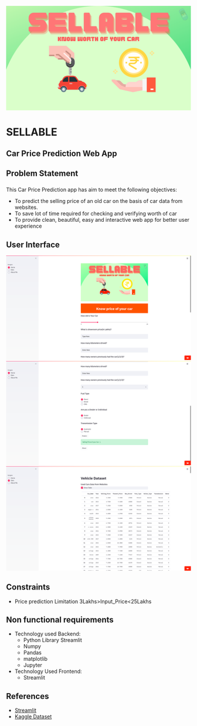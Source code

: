 ![screenshot](https://github.com/swarajspatil158/sellable-car/blob/main/Sellable-App.png?)
# SELLABLE
## Car Price Prediction Web App
## Problem Statement
###
This Car Price Prediction app has aim to meet the following objectives:
- To predict the selling price of an old car on the basis of car data from websites.
- To save lot of time required for checking and verifying worth of car
- To provide clean, beautiful, easy and interactive web app for better user experience

## User Interface
![screenshot](https://github.com/swarajspatil158/sellable-car/blob/main/UI-1.png?raw=true)
![screenshot](https://github.com/swarajspatil158/sellable-car/blob/main/UI-2.png?raw=true)
![screenshot](https://github.com/swarajspatil158/sellable-car/blob/main/UI-3.png?raw=true)

## Constraints
- Price prediction Limitation 3Lakhs>Input_Price<25Lakhs
## Non functional requirements
- Technology used Backend: 
    - Python Library Streamlit
    - Numpy
    - Pandas
    - matplotlib
    - Jupyter
- Technology Used Frontend: 
    - Streamlit
## References
- [Streamlit](https://streamlit.io/)
- [Kaggle Dataset](https://www.kaggle.com/nehalbirla/vehicle-dataset-from-cardekho)
